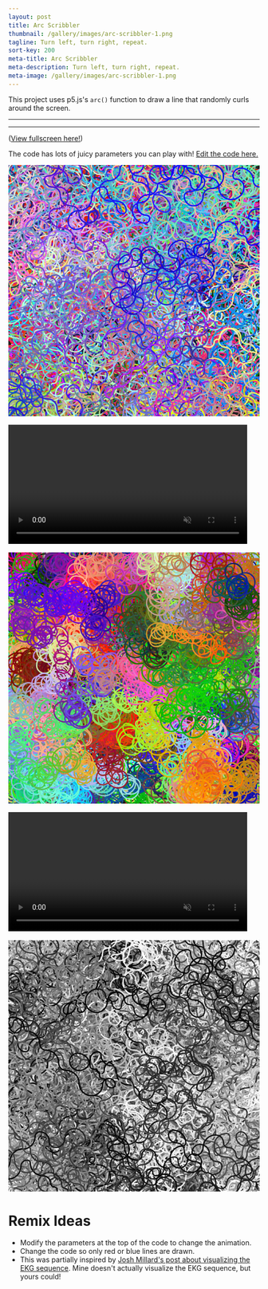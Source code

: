 ```yaml
---
layout: post
title: Arc Scribbler
thumbnail: /gallery/images/arc-scribbler-1.png
tagline: Turn left, turn right, repeat.
sort-key: 200
meta-title: Arc Scribbler
meta-description: Turn left, turn right, repeat.
meta-image: /gallery/images/arc-scribbler-1.png
---
```


This project uses p5.js's `arc()` function to draw a line that randomly curls around the screen.

---

<div id="sketch"></div>

<script src="https://cdnjs.cloudflare.com/ajax/libs/p5.js/1.5.0/p5.js"></script>
<script>
// This sketch works by drawing a new 90 degree arc every frame
// It tracks whether it's currently going clockwise or counter-clockwise
// and picks a new point to revolve around based on the below parameters

// If true, try to turn at least minTurns
// Otherwise turn at most maxTurns
const superTwistyMode = false;
const minTurns = 100;
const maxTurns = 3;

// Either "array" or "walk" or "random"
// If "array", choose from diameters each turn
// If "walk", fluctuate between minDiameter and maxDiameter
// If "random", choose randomly between minDiameter and maxDiamter
let diameterChangeMode = "array";

// Every turn, randomly choose one of these diameters
// (Think of them as turning radiuses if that's easier)
const diameters = [25, 25, 50, 50, 100];

let minDiameter = 25;
let maxDiameter = 50;
let deltaDiameter = 5;

// Leave this much room on all sides
const border = 100;

// How many turns to take each frame
let animationSpeed = 1;

// How much to fade the animation each frame
// Choose 0 for no fade
let fade = 5;

// If true, randomly change colors
// If false, use r, g, b
const changeColor = true;
let r = 255;
let g = 255;
let b = 255;
let deltaColor = 10;
const minR = 0;
const maxR = 255;
const minG = 0;
const maxG = 255;
const minB = 0;
const maxB = 255;

// If true, randomly change the thickness of the line
const changeThickness = true;
const deltaThickness = 0.25;
const minThickness = 2;
const maxThickness = 10;
const startThickness = 5;

// If true, instead of making a 90 degree turn each frame,
// make a 270 degree turn the other way
const inverseTurns = false;

// The values below are changed by the algorithm, don't change them here

// x and y are the point the arc revolves around,
// not the endpoint of the arc
let x;
let y;
let diameter;
let thickness = startThickness;

// The direction the line is currently heading
let direction;

// Whether the line is currently going clockwise
let clockwise;

// How many times we've gone without switching clockwise-ness
let stepsWithoutTurn = 0;

// Helper variables to make radians easier to reference
let rightAngle;
let downAngle;
let leftAngle;
let upAngle;

function setup() {
  createCanvas(600, 600).parent("sketch");

  rightAngle = 0;
  downAngle = PI / 2;
  leftAngle = PI;
  upAngle = (PI * 3) / 2;

  if (diameterChangeMode == "array") {
    diameter = random(diameters);
  } else if (diameterChangeMode == "walk") {
    diameter = random(minDiameter, maxDiameter);
  } else if (diameterChangeMode == "random") {
    diameter = random(minDiameter, maxDiameter);
  }

  clockwise = true;
  x = width / 2 + diameter / 2;
  y = height / 2;

  direction = "up";

  background(32);
  noFill();

  if (changeColor) {
    r = random(255);
    g = random(255);
    b = random(255);
  }
}

function draw() {
  for (let i = 0; i < animationSpeed; i++) {
    step();
  }
}

function step() {
  if (fade) {
    background(0, fade);
  }

  strokeWeight(thickness);
  if (changeThickness) {
    thickness += random(-deltaThickness, deltaThickness);
    thickness = constrain(thickness, minThickness, maxThickness);
  }

  stroke(r, g, b);
  if (changeColor) {
    r += random(-deltaColor, deltaColor);
    g += random(-deltaColor, deltaColor);
    b += random(-deltaColor, deltaColor);
    r = constrain(r, minR, maxR);
    g = constrain(g, minG, maxG);
    b = constrain(b, minB, maxB);
  }

  let nextClockwise = random() < 0.5;

  if (superTwistyMode && stepsWithoutTurn < minTurns) {
    nextClockwise = clockwise;
  } else if (!superTwistyMode && stepsWithoutTurn >= maxTurns) {
    nextClockwise = !clockwise;
  }

  if (clockwise != nextClockwise) {
    stepsWithoutTurn = 0;
  } else {
    stepsWithoutTurn++;
  }

  let nextDiameter;
  if (diameterChangeMode == "array") {
    nextDiameter = random(diameters);
  } else if (diameterChangeMode == "walk") {
    nextDiameter = diameter + random(-deltaDiameter, deltaDiameter);
    nextDiameter = constrain(nextDiameter, minDiameter, maxDiameter);
  } else if (diameterChangeMode == "random") {
    nextDiameter = random(minDiameter, maxDiameter);
  }

  let startAngle;

  // This big gross if statement checks which direction we're going,
  // and picks a next point based on that and whether we're going clockwise
  if (direction == "up") {
    // Keep the line on the canvas
    if (x < border) {
      nextClockwise = true;
    } else if (x > width - border) {
      nextClockwise = false;
    }

    // Switching directions moves the point
    if (clockwise && !nextClockwise) {
      x -= diameter;
    } else if (!clockwise && nextClockwise) {
      x += diameter;
    }

    if (nextClockwise) {
      startAngle = leftAngle;
      x = x - diameter / 2 + nextDiameter / 2;
    } else {
      startAngle = upAngle;
      x = x + diameter / 2 - nextDiameter / 2;
    }
  } else if (direction == "down") {
    // Keep the line on the canvas
    if (x < border) {
      nextClockwise = false;
    } else if (x > width - border) {
      nextClockwise = true;
    }

    // Switching directions moves the point
    if (clockwise && !nextClockwise) {
      x += diameter;
    } else if (!clockwise && nextClockwise) {
      x -= diameter;
    }

    if (nextClockwise) {
      startAngle = rightAngle;
      x = x + diameter / 2 - nextDiameter / 2;
    } else {
      startAngle = downAngle;
      x = x - diameter / 2 + nextDiameter / 2;
    }
  } else if (direction == "left") {
    // Keep the line on the canvas
    if (y < border) {
      nextClockwise = false;
    } else if (y > height - border) {
      nextClockwise = true;
    }

    // Switching directions moves the point
    if (clockwise && !nextClockwise) {
      y += diameter;
    } else if (!clockwise && nextClockwise) {
      y -= diameter;
    }

    if (nextClockwise) {
      startAngle = downAngle;
      y = y + diameter / 2 - nextDiameter / 2;
    } else {
      startAngle = leftAngle;
      y = y - diameter / 2 + nextDiameter / 2;
    }
  } else if (direction == "right") {
    // Keep the line on the canvas
    if (y < border) {
      nextClockwise = true;
    } else if (y > height - border) {
      nextClockwise = false;
    }

    // Switching directions moves the point
    if (clockwise && !nextClockwise) {
      y -= diameter;
    } else if (!clockwise && nextClockwise) {
      y += diameter;
    }

    if (nextClockwise) {
      startAngle = upAngle;
      y = y - diameter / 2 + nextDiameter / 2;
    } else {
      startAngle = rightAngle;
      y = y + diameter / 2 - nextDiameter / 2;
    }
  }

  direction = getNextDirection(nextClockwise);
  diameter = nextDiameter;
  clockwise = nextClockwise;

  let endAngle = startAngle + PI / 2;
  if (inverseTurns) {
    let t = startAngle;
    startAngle = endAngle;
    endAngle = t;
  }

  arc(x, y, diameter, diameter, startAngle, endAngle);
}

const directions = ["up", "right", "down", "left"];
function getNextDirection(nextClockwise) {
  let index = directions.indexOf(direction);
  if (nextClockwise) {
    index++;
  } else {
    index--;
  }
  if (index < 0) {
    index = directions.length - 1;
  } else if (index >= directions.length) {
    index = 0;
  }

  return directions[index];
}
</script>

---

([View fullscreen here!](https://editor.p5js.org/KevinWorkman/present/c8FJXtne2))

The code has lots of juicy parameters you can play with! [Edit the code here.](https://editor.p5js.org/KevinWorkman/sketches/c8FJXtne2)

![light blue scribbled lines](/gallery/images/arc-scribbler-2.png)

<video width="95%" autoplay muted loop>
  <source src="/gallery/images/arc-scribbler-5.mp4" type="video/mp4">
</video>

![very twisty scribbled lines](/gallery/images/arc-scribbler-3.png)

<video width="95%" autoplay muted loop>
  <source src="/gallery/images/arc-scribbler-6.mp4" type="video/mp4">
</video>

![black and white scribbled lines](/gallery/images/arc-scribbler-4.png)


# Remix Ideas

- Modify the parameters at the top of the code to change the animation.
- Change the code so only red or blue lines are drawn.
- This was partially inspired by [Josh Millard's post about visualizing the EKG sequence](https://mastodon.art/@joshmillard@mastodon.social/109671513643945874). Mine doesn't actually visualize the EKG sequence, but yours could!
